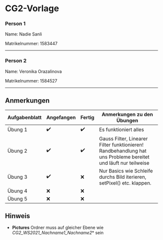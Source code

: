 # CG2-Vorlage



### Person 1

Name: Nadie Sanli

Matrikelnummer: 1583447

------------------------

### Person 2

Name: Veronika Orazalinova

Matrikelnummer: 1584527

---------------------



## Anmerkungen 



| **Aufgabenblatt** | **Angefangen** | **Fertig** | **Anmerkungen zu den Übungen** |
| ----------------- | -------------- | ---------- | ------------------------------ |
| Übung 1           | :heavy_check_mark: | :heavy_check_mark: | Es funktioniert alles |
| Übung 2           | :heavy_check_mark: | :heavy_check_mark: | Gauss Filter, Linearer Filter funktionieren! Randbehandlung hat uns Probleme bereitet und läuft nur teilweise |
| Übung 3           | :heavy_check_mark: | :x: | Nur Basics wie Schleife durchs Bild iterieren, setPixel() etc. klappen. |
| Übung 4           | :x: | :x: |                                |
| Übung 5           | :x: | :x: |                                |





## Hinweis

- **Pictures** Ordner muss auf gleicher Ebene wie *CG2_WS2021_Nachname1_Nachname2** sein


